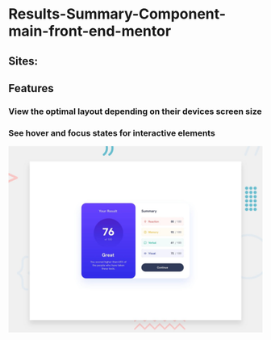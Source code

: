 # Results-Summary-Component-main-front-end-mentor

## Sites:

## Features

### View the optimal layout depending on their devices screen size

### See hover and focus states for interactive elements

![GettingStarted](./design/desktop-preview.jpg)